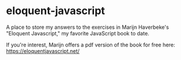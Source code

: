 # eloquent-javascript

A place to store my answers to the exercises in Marijn Haverbeke's "Eloquent Javascript," my favorite JavaScript book to date. 

If you're interest, Marijn offers a pdf version of the book for free here: https://eloquentjavascript.net/
